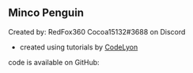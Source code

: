 ## Minco Penguin
Created by: RedFox360
Cocoa15132#3688 on Discord

+ created using tutorials by [CodeLyon](https://www.youtube.com/codelyon)

code is available on GitHub: 